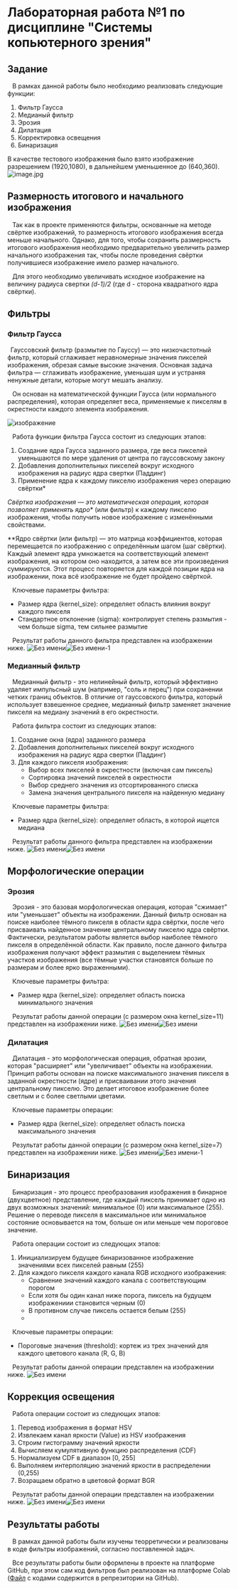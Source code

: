 #   Лабораторная работа №1 по дисциплине "Системы копьютерного зрения"
##  Задание
&ensp; В рамках данной работы было необходимо реализовать следующие функции:
1. Фильтр Гаусса
2. Медианый фильтр
3. Эрозия
4. Дилатация
5. Корректировка освещения
6. Бинаризация

В качестве тестового изображения было взято изображение разрешением (1920,1080), в дальнейшем уменьшенное до (640,360).
![image.jpg](https://naked-science.ru/wp-content/uploads/2020/01/mrbean_1.jpg)

##  Размерность итогового и начального изображения
&ensp; Так как в проекте применяются фильтры, основанные на методе свёртке изображений, то размерность итогового изображения всегда меньше начального. Однако, для того, чтобы сохранить размерность итогового изображения необходимо предварительно увеличить размер начального изображения так, чтобы после проведения свёртки получившиеся изображение имело размер начального.
  
&ensp; Для этого необходимо увеличивать исходное изображение на величину радиуса свертки *(d-1)/2* (где d - сторона квадратного ядра свёртки).
  
## Фильтры

### Фильтр Гаусса
&ensp;Гауссовский фильтр (размытие по Гауссу) — это низкочастотный фильтр, который сглаживает неравномерные значения пикселей изображения, обрезая самые высокие значения. Основная задача фильтра — сглаживать изображение, уменьшая шум и устраняя ненужные детали, которые могут мешать анализу. 

&ensp; Он основан на математической функции Гаусса (или нормального распределения), которая определяет веса, применяемые к пикселям в окрестности каждого элемента изображения.

![изображение](https://github.com/user-attachments/assets/5d20836f-71cb-4f03-a4c5-67408d908dec)

&ensp; Работа функции фильтра Гаусса состоит из следующих этапов:
1. Создание ядра Гаусса заданного размера, где веса пикселей уменьшаются по мере удаления от центра по гауссовскому закону
2. Добавления дополнительных пикселей вокруг исходного изображения на радиус ядра свертки (Паддинг)
3. Применение ядра к каждому пикселю изображения через операцию свёртки*

*Свёртка изображения — это математическая операция, которая позволяет применять ядро** (или фильтр) к каждому пикселю изображения, чтобы получить новое изображение с изменёнными свойствами.

**Ядро свёртки (или фильтр) — это матрица коэффициентов, которая перемещается по изображению с определённым шагом (шаг свёртки). Каждый элемент ядра умножается на соответствующий элемент изображения, на котором оно находится, а затем все эти произведения суммируются. Этот процесс повторяется для каждой позиции ядра на изображении, пока всё изображение не будет пройдено свёрткой.

&ensp; Ключевые параметры фильтра:
- Размер ядра (kernel_size): определяет область влияния вокруг каждого пикселя
- Стандартное отклонение (sigma): контролирует степень размытия - чем больше sigma, тем сильнее размытие

&ensp; Результат работы данного фильтра представлен на изображении ниже.
![Без имени](https://github.com/user-attachments/assets/3342f551-2d39-40d2-99b1-2c9f73c2f9b1)![Без имени-1](https://github.com/user-attachments/assets/1273f4a0-e181-4451-87af-7e328b220414)


### Медианный фильтр
&ensp;  Медианный фильтр - это нелинейный фильтр, который эффективно удаляет импульсный шум (например, "соль и перец") при сохранении четких границ объектов. В отличие от гауссовского фильтра, который использует взвешенное среднее, медианный фильтр заменяет значение пикселя на медиану значений в его окрестности.

&ensp; Работа фильтра состоит из следующих этапов:
1. Создание окна (ядра) заданного размера
2. Добавления дополнительных пикселей вокруг исходного изображения на радиус ядра свертки (Паддинг)
3. Для каждого пикселя изображения:
   - Выбор всех пикселей в окрестности (включая сам пиксель)
   - Сортировка значений пикселей в окрестности
   - Выбор среднего значения из отсортированного списка
   - Замена значения центрального пикселя на найденную медиану

&ensp; Ключевые параметры фильтра:
- Размер ядра (kernel_size): определяет область, в которой ищется медиана

&ensp; Результат работы данного фильтра представлен на изображении ниже.
![Без имени](https://github.com/user-attachments/assets/3342f551-2d39-40d2-99b1-2c9f73c2f9b1)![Без имени](https://github.com/user-attachments/assets/fe21eefb-d91f-44ae-8052-3cdd902e0f90)

## Морфологические операции
### Эрозия
&ensp; Эрозия - это базовая морфологическая операция, которая "сжимает" или "уменьшает" объекты на изображении. Данный фильтр основан на поиске наиболее тёмного пикселя в области ядра свёртки, после чего присваивать найденное значение центральному пикселю ядра свёртки. Фактически, результатом работы является выбор наиболее тёмного пикселя в определённой области. Как правило, после данного фильтра изображения получают эффект размытия с выделением тёмных участков изображения (все тёмные участки становятся больше по размерам и более ярко выраженными).

&ensp; Ключевые параметры фильтра:
- Размер ядра (kernel_size): определяет область поиска минимального значения 

&ensp; Результат работы данной операции (с размером окна kernel_size=11) представлен на изображении ниже.
![Без имени](https://github.com/user-attachments/assets/3342f551-2d39-40d2-99b1-2c9f73c2f9b1)![Без имени](https://github.com/user-attachments/assets/b61382a9-613d-4c04-8021-092df409a60e)

### Дилатация
&ensp; Дилатация - это морфологическая операция, обратная эрозии, которая "расширяет" или "увеличивает" объекты на изображении. Принцип работы основан на поиске максимального значения пикселя в заданной окрестности (ядре) и присваивании этого значения центральному пикселю. Это делает итоговое изображение более светлым и с более светлыми цветами. 

&ensp; Ключевые параметры операции:
- Размер ядра (kernel_size): определяет область поиска максимального значения

&ensp; Результат работы данной операции (с размером окна kernel_size=7) представлен на изображении ниже.
![Без имени](https://github.com/user-attachments/assets/3342f551-2d39-40d2-99b1-2c9f73c2f9b1)![Без имени-1](https://github.com/user-attachments/assets/9bec9b9a-323d-4d63-ab42-0202a79b70db)

## Бинаризация
&ensp; Бинаризация - это процесс преобразования изображения в бинарное (двухцветное) представление, где каждый пиксель принимает одно из двух возможных значений: минимальное (0) или максимальное (255). Решение о переводе пикселя в максимальное или минимальное состояние основывается на том, больше он или меньше чем пороговое значение.

&ensp; Работа операции состоит из следующих этапов:
1. Инициализируем будущее бинаризованное изображение значениями всех пикселей равным (255)
2. Для каждого пикселя каждого канала RGB исходного изображения:
   - Сравнение значений каждого канала с соответствующим порогом
   - Если хотя бы один канал ниже порога, пиксель на будущем изображениии становится черным (0)
   - В противном случае пиксель остается белым (255)
   - 
&ensp; Ключевые параметры операции:
- Пороговые значения (threshold): кортеж из трех значений для каждого цветового канала (R, G, B)

&ensp; Результат работы данной операции представлен на изображении ниже.
![Без имени](https://github.com/user-attachments/assets/f76ecdab-4d58-4a41-8649-09c3cd0f265f)

## Коррекция освещения
&ensp; Работа операции состоит из следующих этапов:
1. Перевод изображения в формат HSV
2. Извлекаем канал яркости (Value) из HSV изображения
3. Строим гистограмму значений яркости
4. Вычисляем кумулятивную функцию распределения (CDF)
5. Нормализуем CDF в диапазон [0, 255]
6. Выполняем интерполяцию значений яркости в распределении (0,255)
7. Возращаем обратно в цветовой формат BGR

&ensp; Результат работы данной операции представлен на изображении ниже.
![Без имени](https://github.com/user-attachments/assets/3342f551-2d39-40d2-99b1-2c9f73c2f9b1)![Без имени](https://github.com/user-attachments/assets/3341c4be-17a7-4630-9486-ceb71854b5b1)

## Результаты работы
&ensp; В рамках данной работы были изучены теорретически и реализованы в коде фильтры изображений, согласно поставленной задач.

&ensp; Все результаты работы были оформлены в проекте на платформе GitHub, при этом сам код фильтров был реализован на платформе Colab ([Файл](CV_LAB1.ipynb) с кодами содержится в репрезитории на GitHub).
